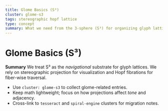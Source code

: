 ```yaml
---
title: Glome Basics (S³)
cluster: glome-s3
tags: stereographic hopf lattice
type: concept
summary: What we need from the 3-sphere (S³) for organizing glyph lattices—no hard proofs, just operational handles for navigation and projection.
---
```

# Glome Basics (S³)

**Summary** We treat S³ as the *navigational* substrate for glyph lattices. We rely on stereographic projection for visualization and Hopf fibrations for fiber-wise traversal.

- Use `cluster: glome-s3` to collect glome-related entries.
- Keep math lightweight; focus on how projections affect *tone* and adjacency.
- Cross-link to `tesseract` and `spiral-engine` clusters for migration notes.

